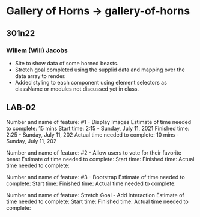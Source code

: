 # Gallery of Horns -> gallery-of-horns

## 301n22

### Willem (Will) Jacobs

- Site to show data of some horned beasts.
- Stretch goal completed using the supplid data and mapping over the data array to render.
- Added styling to each component using element selectors as className or modules not discussed yet in class.

## LAB-02

Number and name of feature: #1 - Display Images
Estimate of time needed to complete: 15 mins
Start time: 2:15 - Sunday, July 11, 2021
Finished time: 2:25 - Sunday, July 11, 202
Actual time needed to complete: 10 mins - Sunday, July 11, 202

Number and name of feature: #2 - Allow users to vote for their favorite beast
Estimate of time needed to complete:
Start time:
Finished time:
Actual time needed to complete:

Number and name of feature: #3 - Bootstrap
Estimate of time needed to complete:
Start time:
Finished time:
Actual time needed to complete:

Number and name of feature: Stretch Goal - Add Interaction
Estimate of time needed to complete:
Start time:
Finished time:
Actual time needed to complete:
